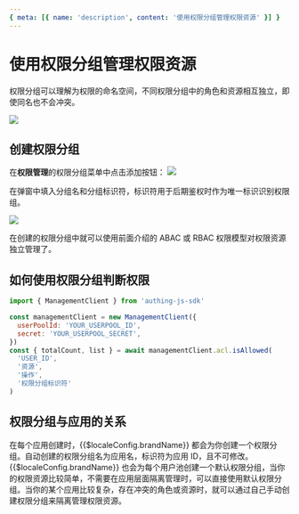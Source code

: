 ```yaml
---
{ meta: [{ name: 'description', content: '使用权限分组管理权限资源' }] }
---
```


# 使用权限分组管理权限资源

<LastUpdated/>

权限分组可以理解为权限的命名空间，不同权限分组中的角色和资源相互独立，即使同名也不会冲突。

![](~@imagesZhCn/guides/access-control/Xnip2021-02-25_20-58-50.png)

## 创建权限分组

在**权限管理**的权限分组菜单中点击添加按钮：
![](~@imagesZhCn/guides/access-control/Xnip2021-02-25_21-22-41.png)

在弹窗中填入分组名和分组标识符，标识符用于后期鉴权时作为唯一标识识别权限组。

![](~@imagesZhCn/guides/access-control/Xnip2021-02-25_21-24-56.png)

在创建的权限分组中就可以使用前面介绍的 ABAC 或 RBAC 权限模型对权限资源独立管理了。

## 如何使用权限分组判断权限

```javascript
import { ManagementClient } from 'authing-js-sdk'

const managementClient = new ManagementClient({
  userPoolId: 'YOUR_USERPOOL_ID',
  secret: 'YOUR_USERPOOL_SECRET',
})
const { totalCount, list } = await managementClient.acl.isAllowed(
  'USER_ID',
  '资源',
  '操作',
  '权限分组标识符'
)
```

## 权限分组与应用的关系

在每个应用创建时，{{$localeConfig.brandName}} 都会为你创建一个权限分组。自动创建的权限分组名为应用名，标识符为应用 ID，且不可修改。{{$localeConfig.brandName}} 也会为每个用户池创建一个默认权限分组，当你的权限资源比较简单，不需要在应用层面隔离管理时，可以直接使用默认权限分组。当你的某个应用比较复杂，存在冲突的角色或资源时，就可以通过自己手动创建权限分组来隔离管理权限资源。
